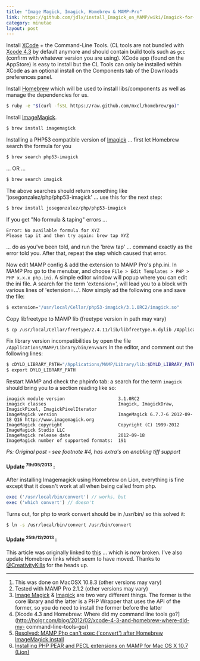 ```yaml
---
title: "Image Magick, Imagick, Homebrew & MAMP-Pro"
link: https://github.com/jdlx/install_Imagick_on_MAMP/wiki/Imagick-for-MAMP-Pro---installation-guide
category: minutae
layout: post
---
```


Install [XCode][xcode] + the Command-Line Tools. (CL tools are not bundled with
[Xcode 4.3][xcode43] by default anymore and should contain build tools such as
`gcc` (confirm with whatever version you are using). XCode app (found on the
AppStore) is easy to install but the CL Tools can only be installed within XCode
as an optional install on  the Components tab of the Downloads preferences
panel.

Install [Homebrew][homebrew] which will be used to install libs/components as
well as manage the dependencies for us.

```bash
$ ruby -e "$(curl -fsSL https://raw.github.com/mxcl/homebrew/go)"
```

Install [ImageMagick][imagemagick].

```bash
$ brew install imagemagick
```

Installing a PHP53 compatible version of [Imagick][imagick] ... first let
Homebrew search the formula for you

```bash
$ brew search php53-imagick
```

... OR ...

```bash
$ brew search imagick
```

The above searches should return something like 'josegonzalez/php/php53-imagick'
... use this for the next step:

```bash
$ brew install josegonzalez/php/php53-imagick
```

If you get "No formula & taping" errors ...

```
Error: No available formula for XYZ
Please tap it and then try again: brew tap XYZ
```

... do as you've been told, and run the 'brew tap' ... command exactly as the
error told you. After that, repeat the step which caused that error.

Now edit MAMP config & add the extension to MAMP Pro's php.ini. In MAMP Pro go
to the menubar, and choose `File > Edit Templates > PHP > PHP x.x.x php.ini`. A
simple editor window will popup where you can edit the ini file. A search for
the term 'extension=', will lead you to a block with various lines of
'extension=...'. Now simply ad the following one and save the file:

```bash
$ extension="/usr/local/Cellar/php53-imagick/3.1.0RC2/imagick.so"
```

Copy libfreetype to MAMP lib (freetype version in path may vary)

```bash
$ cp /usr/local/Cellar/freetype/2.4.11/lib/libfreetype.6.dylib /Applications/MAMP/Library/lib/
```

Fix library version incompatibilities by open the file
`/Applications/MAMP/Library/bin/envvars` in the editor, and comment out the
following lines:

```bash
$ cDYLD_LIBRARY_PATH="/Applications/MAMP/Library/lib:$DYLD_LIBRARY_PATH"
$ export DYLD_LIBRARY_PATH
```

Restart MAMP and check the phpinfo tab: a search for the term `imagick` should
bring you to a section reading like so:

```
imagick module version                    3.1.0RC2
imagick classes                           Imagick, ImagickDraw, ImagickPixel, ImagickPixelIterator
ImageMagick version                       ImageMagick 6.7.7-6 2012-09-18 Q16 http://www.imagemagick.org
ImageMagick copyright                     Copyright (C) 1999-2012 ImageMagick Studio LLC
ImageMagick release date                  2012-09-18
ImageMagick number of supported formats:  191
```

_Ps: Original post - see footnote #4, has extra's on enabling tiff support_

#### Update <sup>7th/05/2013</sup> :

After installing Imagemagick using Homebrew on Lion, everything is fine except
that it doesn't work at all when being called from php.

```php
exec ('/usr/local/bin/convert') // works, but
exec ('which convert') // doesn't
```

Turns out, for php to work convert should be in /usr/bin/ so this solved it:

```bash
$ ln -s /usr/local/bin/convert /usr/bin/convert
```

#### Update <sup>25th/12/2013</sup> :

This article was originally linked to [this][1] ... which is now broken. I've
also update Homebrew links which seem to have moved. Thanks to
[@CreativityKills][2] for the heads up.

---

1. This was done on MacOSX 10.8.3 (other versions may vary)
2. Tested with MAMP Pro 2.1.2 (other versions may vary)
3. [Image Magick][imagemagick] & [Imagick][imagick] are two very different
   things. The former is the core library and the latter is a PHP Wrapper that
   uses the API of the former, so you do need to install the former before the
   latter
4. [Xcode 4.3 and Homebrew: Where did my command line tools
   go?](http://holgr.com/blog/2012/02/xcode-4-3-and-homebrew-where-did-my-
   command-line-tools-go/)
5. [Resolved: MAMP Php can't exec ('convert') after Homebrew ImageMagick
   install][link1]
6. [Installing PHP PEAR and PECL extensions on MAMP for Mac OS X 10.7
   (Lion)][link2]

[xcode]: https://developer.apple.com/xcode/
[xcode43]: http://developer.apple.com/library/ios/#documentation/DeveloperTools/Conceptual/WhatsNewXcode/Articles/xcode_4_3.html
[homebrew]: http://brew.sh/
[imagemagick]: http://www.imagemagick.org/script/index.php
[imagick]: http://pecl.php.net/package/imagick
[link1]: http://stackoverflow.com/questions/7163497/resolved-mamp-php-cant-exec-convert-after-homebrew-imagemagick-install
[link2]: http://www.lullabot.com/blog/articles/installing-php-pear-and-pecl-extensions-mamp-mac-os-x-107-lion
[1]: https://github.com/jdlx/install_Imagick_on_MAMP/wiki/Imagick-for-MAMP-Pro---installation-guide
[2]: https://twitter.com/CreativityKills
